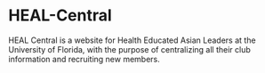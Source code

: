 # HEAL-Central
HEAL Central is a website for Health Educated Asian Leaders at the University of Florida, with the purpose of centralizing all their club information and recruiting new members.
